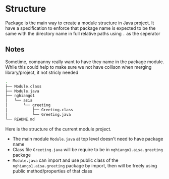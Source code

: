 # Structure

Package is the main way to create a module structure in Java project. It have a specification to enforce that package name is expected to be the same with the directory name in full relative paths using `.` as the seperator

## Notes

Sometime, companny really want to have they name in the package module. While this could help to make sure we not have collison when merging library/project, it not stricly needed

```sh
.
├── Module.class
├── Module.java
├── nghiango1
│   └── asia
│       └── greeting
│           ├── Greeting.class
│           └── Greeting.java
└── README.md
```

Here is the structure of the current module project.
- The main module `Module.java` at top level doesn't need to have package name
- Class file `Greeting.java` will be require to be in `nghiango1.aisa.greeting` package 
- `Module.java` can import and use public class of the `nghiango1.aisa.greeting` package by import, then will be freely using public method/properties of that class
